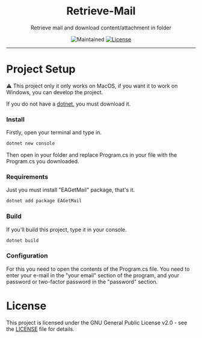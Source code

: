 <h1 align="center">Retrieve-Mail</h1>
<p align="center">Retrieve mail and download content/attachment in folder</p>
<p align="center">
  <img src="https://img.shields.io/maintenance/yes/2024?style=for-the-badge" alt="Maintained">
  <a href="https://github.com/hsangrento/retrieve-mail/blob/dev/LICENSE"><img src="https://img.shields.io/github/license/hsangrento/retrieve-mail?sanitize=true&style=for-the-badge" alt="License"></a>
</p>

---

# Project Setup
⚠️ This project only it only works on MacOS, if you want it to work on Windows, you can develop the project.

If you do not have a <a href="https://learn.microsoft.com/tr-tr/dotnet/core/install/macos">dotnet</a>, you must download it.

### Install
Firstly, open your terminal and type in.

```bash
dotnet new console
```

Then open in your folder and replace Program.cs in your file with the Program.cs you downloaded.

### Requirements

Just you must install "EAGetMail" package, that's it.

```bash
dotnet add package EAGetMail
```

### Build
If you'll build this project, type it in your console.

```bash
dotnet build
```

### Configuration
For this you need to open the contents of the Program.cs file. You need to enter your e-mail in the "your email" section of the program, and your password or two-factor password in the "password" section.

# License

This project is licensed under the GNU General Public License v2.0 - see the [LICENSE](LICENSE) file for details.
